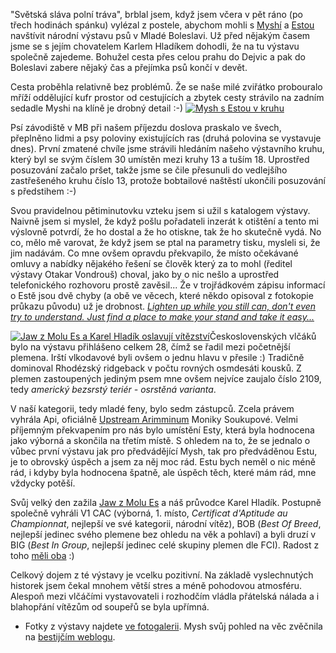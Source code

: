 <!-- dcterms:identifier = riderweblog#160 -->
<!-- dcterms:title = První výstava -->
<!-- dcterms:abstract = Poprvé jsme jako účastníci navštívili výstavu psů. A dopadli nad očekávání dobře! -->
<!-- np9:categoryId = 3 -->
<!-- x4w:category = Vlci -->
<!-- np9:authorId = 1 -->
<!-- np9:authorEmail = michal.valasek@altairis.cz -->
<!-- dcterms:creator = Michal Altair Valášek -->
<!-- dcterms:created = 2004-07-25T17:59:26.7+02:00 -->
<!-- dcterms:dateAccepted = 2004-07-25T17:59:26.7+02:00 -->

"Světská sláva polní tráva", brblal jsem, když jsem včera v pět ráno (po třech hodinách spánku) vylézal z postele, abychom mohli s [Myshí](http://www.bestijka.cz/) a [Estou](http://www.vlcak.cz/) navštívit národní výstavu psů v Mladé Boleslavi. Už před nějakým časem jsme se s jejím chovatelem Karlem Hladíkem dohodli, že na tu výstavu společně zajedeme. Bohužel cesta přes celou prahu do Dejvic a pak do Boleslavi zabere nějaký čas a přejímka psů končí v devět.

Cesta proběhla relativně bez problémů. Že se naše milé zviřátko probouralo mříží oddělující kufr prostor od cestujících a zbytek cesty strávilo na zadním sedadle Myshi na klíně je drobný detail :-)
[![Mysh s Estou v kruhu](http://gallery.rider.cz/esta/20040725_nvp_boleslav/20040724-113204-0000.jpg?w=131&h=200 "Mysh s Estou v kruhu")](http://gallery.rider.cz/esta/20040725_nvp_boleslav/20040724-113204-0000.jpg.xhtml) 

Psí závodiště v MB při našem příjezdu doslova praskalo ve švech, přeplněno lidmi a psy poloviny existujících ras (druhá polovina se vystavuje dnes). První zmatené chvíle jsme strávili hledáním našeho výstavního kruhu, který byl se svým číslem 30 umístěn mezi kruhy 13 a tuším 18. Uprostřed posuzování začalo pršet, takže jsme se čile přesunuli do vedlejšího zastřešeného kruhu číslo 13, protože bobtailové naštěstí ukončili posuzování s předstihem :-)

Svou pravidelnou pětiminutovku vzteku jsem si užil s katalogem výstavy. Naivně jsem si myslel, že když pošlu pořadateli inzerát k otištění a tento mi výslovně potvrdí, že ho dostal a že ho otiskne, tak že ho skutečně vydá. No co, mělo mě varovat, že když jsem se ptal na parametry tisku, mysleli si, že jim nadávám. Co mne ovšem opravdu překvapilo, že místo očekávané omluvy a nabídky nějakého řešení se člověk který za to mohl (ředitel výstavy Otakar Vondrouš) choval, jako by o nic nešlo a uprostřed telefonického rozhovoru prostě zavěsil... Že v trojřádkovém zápisu informací o Estě jsou dvě chyby (a obě ve věcech, které někdo opisoval z fotokopie průkazu původu) už je drobnost. *[Lighten up while you still can, don't even try to understand. Just find a place to make your stand and take it easy...](http://www.lyricsstyle.com/e/eagles/takeiteasy.html)*

[![Jaw z Molu Es a Karel Hladík oslavují vítězství](http://gallery.rider.cz/esta/20040725_nvp_boleslav/20040724-120432-0000.jpg?w=154&h=200 "Jaw z Molu Es a Karel Hladík oslavují vítězství")](http://gallery.rider.cz/esta/20040725_nvp_boleslav/20040724-120432-0000.jpg.xhtml)Československých vlčáků bylo na výstavu přihlášeno celkem 28, čímž se řadil mezi početnější plemena. Irští vlkodavové byli ovšem o jednu hlavu v přesile :) Tradičně dominoval Rhodézský ridgeback v počtu rovných osmdesáti kousků. Z plemen zastoupených jediným psem mne ovšem nejvíce zaujalo číslo 2109, tedy *americký bezsrstý teriér - osrstěná varianta*.

V naší kategorii, tedy mladé feny, bylo sedm zástupců. Zcela právem vyhrála Api, oficiálně [Upstream Arimminum](http://www.cswolfdog.cz/database/pes.asp?id=5240) Moniky Soukupové. Velmi příjemným překvapením pro nás bylo umístění Esty, která byla hodnocena jako výborná a skončila na třetím místě. S ohledem na to, že se jednalo o vůbec první výstavu jak pro předvádějící Mysh, tak pro předváděnou Estu, je to obrovský úspěch a jsem za něj moc rád. Estu bych neměl o nic méně rád, i kdyby byla hodnocena špatně, ale úspěch těch, které mám rád, mne vždycky potěší.

Svůj velký den zažila [Jaw z Molu Es](http://www.cswolfdog.cz/database/pes.asp?id=1356) a náš průvodce Karel Hladík. Postupně společně vyhráli V1 CAC (výborná, 1. místo, *Certificat d'Aptitude au Championnat*, nejlepší ve své kategorii, národní vítěz), BOB (*Best Of Breed*, nejlepší jedinec svého plemene bez ohledu na věk a pohlaví) a byli druzí v BIG (*Best In Group*, nejlepší jedinec celé skupiny plemen dle FCI). Radost z toho [měli oba](http://gallery.rider.cz/esta/20040725_nvp_boleslav/20040724-120432-0000.jpg.xhtml) :)

Celkový dojem z té výstavy je vcelku pozitivní. Na základě vyslechnutých historek jsem čekal mnohem větší stres a méně pohodovou atmosféru. Alespoň mezi vlčáčími vystavovateli i rozhodčím vládla přátelská nálada a i blahopřání vítězům od soupeřů se byla upřímná.

*   Fotky z výstavy najdete [ve fotogalerii](http://gallery.rider.cz/esta/20040725_nvp_boleslav/default.xhtml). 
Mysh svůj pohled na věc zvěčnila na [bestijčím weblogu](http://weblog.bestijka.cz/ShowRecord.aspx?day=20040725).